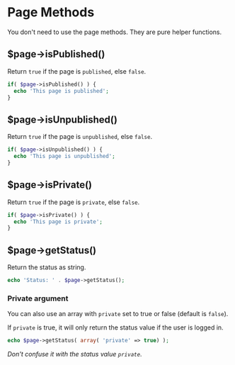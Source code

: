 # Page Methods

You don't need to use the page methods. They are pure helper functions.

## $page->isPublished()

Return `true` if the page is `published`, else `false`.

```php
if( $page->isPublished() ) {
  echo 'This page is published';
}
```

## $page->isUnpublished()

Return `true` if the page is `unpublished`, else `false`.

```php
if( $page->isUnpublished() ) {
  echo 'This page is unpublished';
}
```

## $page->isPrivate()

Return `true` if the page is `private`, else `false`.

```php
if( $page->isPrivate() ) {
  echo 'This page is private';
}
```

## $page->getStatus()

Return the status as string.

```php
echo 'Status: ' . $page->getStatus();
```

### Private argument

You can also use an array with `private` set to true or false (default is `false`).

If `private` is true, it will only return the status value if the user is logged in.

```php
echo $page->getStatus( array( 'private' => true) );
```

*Don't confuse it with the status value `private`.*